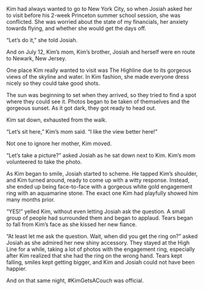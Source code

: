 
Kim had always wanted to go to New York City, so when Josiah asked her to visit before his 2-week Princeton summer school session, she was conflicted. She was worried about the state of my financials, her anxiety towards flying, and whether she would get the days off.


“Let’s do it,” she told Josiah.


And on July 12, Kim’s mom, Kim’s brother, Josiah and herself were en route to Newark, New Jersey.


One place Kim really wanted to visit was The Highline due to its gorgeous views of the skyline and water. In Kim fashion, she made everyone dress nicely so they could take good shots.


The sun was beginning to set when they arrived, so they tried to find a spot where they could see it. Photos began to be taken of themselves and the gorgeous sunset. As it got dark, they got ready to head out.


Kim sat down, exhausted from the walk.


“Let’s sit here,” Kim’s mom said. “I like the view better here!”


Not one to ignore her mother, Kim moved.


“Let’s take a picture?” asked Josiah as he sat down next to Kim. Kim’s mom volunteered to take the photo.


As Kim began to smile, Josiah started to scheme. He tapped Kim’s shoulder, and Kim turned around, ready to come up with a witty response. Instead, she ended up being face-to-face with a gorgeous white gold engagement ring with an aquamarine stone. The exact one Kim had playfully showed him many months prior.


“YES!” yelled Kim, without even letting Josiah ask the question. A small group of people had surrounded them and began to applaud. Tears began to fall from Kim’s face as she kissed her new fiance.


“At least let me ask the question. Wait, when did you get the ring on?” asked Josiah as she admired her new shiny accessory.
They stayed at the High Line for a while, taking a lot of photos with the engagement ring, especially after Kim realized that she had the ring on the wrong hand. Tears kept falling, smiles kept getting bigger, and Kim and Josiah could not have been happier.


And on that same night, #KimGetsACouch was official.
